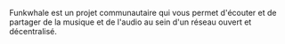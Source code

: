Funkwhale est un projet communautaire qui vous permet d'écouter et de partager de la musique et de l'audio au sein d'un réseau ouvert et décentralisé. 